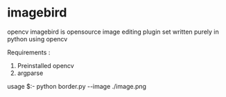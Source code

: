 # imagebird
opencv imagebird is opensource image editing plugin set written purely in python using opencv

Requirements :
1) Preinstalled opencv
2) argparse

usage $:- python border.py --image ./image.png 
